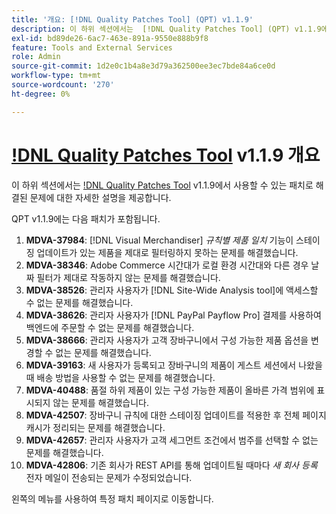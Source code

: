 ```yaml
---
title: '개요: [!DNL Quality Patches Tool] (QPT) v1.1.9'
description: 이 하위 섹션에서는  [!DNL Quality Patches Tool] (QPT) v1.1.9에서 사용할 수 있는 패치로 해결된 문제에 대한 자세한 설명을 제공합니다.
exl-id: bd89de26-6ac7-463e-891a-9550e888b9f8
feature: Tools and External Services
role: Admin
source-git-commit: 1d2e0c1b4a8e3d79a362500ee3ec7bde84a6ce0d
workflow-type: tm+mt
source-wordcount: '270'
ht-degree: 0%

---
```


# [!DNL Quality Patches Tool](QPT) v1.1.9 개요

이 하위 섹션에서는 [!DNL Quality Patches Tool](QPT) v1.1.9에서 사용할 수 있는 패치로 해결된 문제에 대한 자세한 설명을 제공합니다.

QPT v1.1.9에는 다음 패치가 포함됩니다.

1. **MDVA-37984**: [!DNL Visual Merchandiser] *규칙별 제품 일치* 기능이 스테이징 업데이트가 있는 제품을 제대로 필터링하지 못하는 문제를 해결했습니다.
1. **MDVA-38346**: Adobe Commerce 시간대가 로컬 환경 시간대와 다른 경우 날짜 필터가 제대로 작동하지 않는 문제를 해결했습니다.
1. **MDVA-38526**: 관리자 사용자가 [!DNL Site-Wide Analysis tool]에 액세스할 수 없는 문제를 해결했습니다.
1. **MDVA-38626**: 관리자 사용자가 [!DNL PayPal Payflow Pro] 결제를 사용하여 백엔드에 주문할 수 없는 문제를 해결했습니다.
1. **MDVA-38666**: 관리자 사용자가 고객 장바구니에서 구성 가능한 제품 옵션을 변경할 수 없는 문제를 해결했습니다.
1. **MDVA-39163**: 새 사용자가 등록되고 장바구니의 제품이 게스트 세션에서 나왔을 때 배송 방법을 사용할 수 없는 문제를 해결했습니다.
1. **MDVA-40488**: 품절 하위 제품이 있는 구성 가능한 제품이 올바른 가격 범위에 표시되지 않는 문제를 해결했습니다.
1. **MDVA-42507**: 장바구니 규칙에 대한 스테이징 업데이트를 적용한 후 전체 페이지 캐시가 정리되는 문제를 해결했습니다.
1. **MDVA-42657**: 관리자 사용자가 고객 세그먼트 조건에서 범주를 선택할 수 없는 문제를 해결했습니다.
1. **MDVA-42806**: 기존 회사가 REST API를 통해 업데이트될 때마다 *새 회사 등록* 전자 메일이 전송되는 문제가 수정되었습니다.

왼쪽의 메뉴를 사용하여 특정 패치 페이지로 이동합니다.
